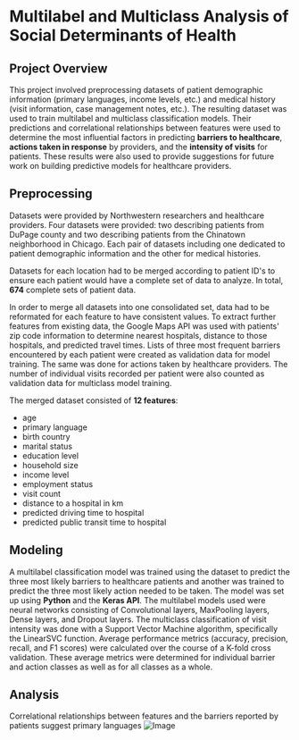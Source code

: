 # Multilabel and Multiclass Analysis of Social Determinants of Health
## Project Overview

This project involved preprocessing datasets of patient demographic information (primary languages, income levels, etc.) and medical history (visit information, case management notes, etc.). The resulting dataset was used to train multilabel and multiclass classification models. Their predictions and correlational relationships between features were used to determine the most influential factors in predicting **barriers to healthcare**, **actions taken in response** by providers, and the **intensity of visits** for patients. These results were also used to provide suggestions for future work on building predictive models for healthcare providers.

## Preprocessing

Datasets were provided by Northwestern researchers and healthcare providers. Four datasets were provided: two describing patients from DuPage county and two describing patients from the Chinatown neighborhood in Chicago. Each pair of datasets including one dedicated to patient demographic information and the other for medical histories.

Datasets for each location had to be merged according to patient ID's to ensure each patient would have a complete set of data to analyze. In total, **674** complete sets of patient data. 

In order to merge all datasets into one consolidated set, data had to be reformated for each feature to have consistent values. To extract further features from existing data, the Google Maps API was used with patients' zip code information to determine nearest hospitals, distance to those hospitals, and predicted travel times. Lists of three most frequent barriers encountered by each patient were created as validation data for model training. The same was done for actions taken by healthcare providers. The number of individual visits recorded per patient were also counted as validation data for multiclass model training.

The merged dataset consisted of **12 features**: 
- age 
- primary language
- birth country
- marital status 
- education level
- household size
- income level
- employment status
- visit count 
- distance to a hospital in km
- predicted driving time to hospital
- predicted public transit time to hospital

## Modeling
A multilabel classification model was trained using the dataset to predict the three most likely barriers to healthcare patients and another was trained to predict the three most likely action needed to be taken. The model was set up using **Python** and the **Keras API**. The multilabel models used were neural networks consisting of Convolutional layers, MaxPooling layers, Dense layers, and Dropout layers. The multiclass classification of visit intensity was done with a Support Vector Machine algorithm, specifically the LinearSVC function. Average performance metrics (accuracy, precision, recall, and F1 scores) were calculated over the course of a K-fold cross validation. These average metrics were determined for individual barrier and action classes as well as for all classes as a whole.

## Analysis

Correlational relationships between features and the barriers reported by patients suggest primary languages
![Image](C:\Users\salga\Pictures\Picture1.png)



